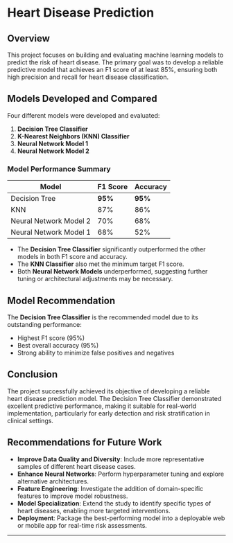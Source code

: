 # Heart Disease Prediction

## Overview
This project focuses on building and evaluating machine learning models to predict the risk of heart disease. The primary goal was to develop a reliable predictive model that achieves an F1 score of at least 85%, ensuring both high precision and recall for heart disease classification.

## Models Developed and Compared

Four different models were developed and evaluated:
1. **Decision Tree Classifier**
2. **K-Nearest Neighbors (KNN) Classifier**
3. **Neural Network Model 1**
4. **Neural Network Model 2**

### Model Performance Summary

| Model                  | F1 Score | Accuracy |
|------------------------|----------|----------|
| Decision Tree          | **95%**  | **95%**  |
| KNN                    | 87%      | 86%      |
| Neural Network Model 2 | 70%      | 68%      |
| Neural Network Model 1 | 68%      | 52%      |

- The **Decision Tree Classifier** significantly outperformed the other models in both F1 score and accuracy.
- The **KNN Classifier** also met the minimum target F1 score.
- Both **Neural Network Models** underperformed, suggesting further tuning or architectural adjustments may be necessary.

## Model Recommendation

The **Decision Tree Classifier** is the recommended model due to its outstanding performance:
- Highest F1 score (95%)
- Best overall accuracy (95%)
- Strong ability to minimize false positives and negatives

## Conclusion

The project successfully achieved its objective of developing a reliable heart disease prediction model. The Decision Tree Classifier demonstrated excellent predictive performance, making it suitable for real-world implementation, particularly for early detection and risk stratification in clinical settings.

## Recommendations for Future Work

- **Improve Data Quality and Diversity**: Include more representative samples of different heart disease cases.
- **Enhance Neural Networks**: Perform hyperparameter tuning and explore alternative architectures.
- **Feature Engineering**: Investigate the addition of domain-specific features to improve model robustness.
- **Model Specialization**: Extend the study to identify specific types of heart diseases, enabling more targeted interventions.
- **Deployment**: Package the best-performing model into a deployable web or mobile app for real-time risk assessments.

---

